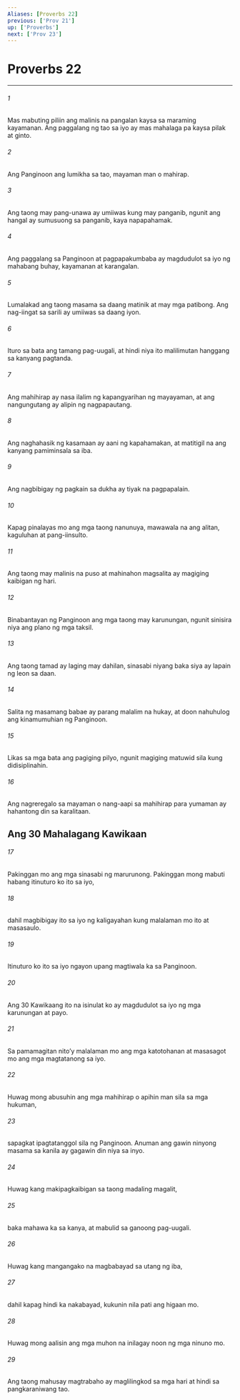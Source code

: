 ```yaml
---
Aliases: [Proverbs 22]
previous: ['Prov 21']
up: ['Proverbs']
next: ['Prov 23']
---
```

# Proverbs 22

***


###### 1 


Mas mabuting piliin ang malinis na pangalan kaysa sa maraming kayamanan. Ang paggalang ng tao sa iyo ay mas mahalaga pa kaysa pilak at ginto. 


###### 2 


Ang Panginoon ang lumikha sa tao, mayaman man o mahirap. 


###### 3 


Ang taong may pang-unawa ay umiiwas kung may panganib, ngunit ang hangal ay sumusuong sa panganib, kaya napapahamak. 


###### 4 


Ang paggalang sa Panginoon at pagpapakumbaba ay magdudulot sa iyo ng mahabang buhay, kayamanan at karangalan. 


###### 5 


Lumalakad ang taong masama sa daang matinik at may mga patibong. Ang nag-iingat sa sarili ay umiiwas sa daang iyon. 


###### 6 


Ituro sa bata ang tamang pag-uugali, at hindi niya ito malilimutan hanggang sa kanyang pagtanda. 


###### 7 


Ang mahihirap ay nasa ilalim ng kapangyarihan ng mayayaman, at ang nangungutang ay alipin ng nagpapautang. 


###### 8 


Ang naghahasik ng kasamaan ay aani ng kapahamakan, at matitigil na ang kanyang pamiminsala sa iba. 


###### 9 


Ang nagbibigay ng pagkain sa dukha ay tiyak na pagpapalain. 


###### 10 


Kapag pinalayas mo ang mga taong nanunuya, mawawala na ang alitan, kaguluhan at pang-iinsulto. 


###### 11 


Ang taong may malinis na puso at mahinahon magsalita ay magiging kaibigan ng hari. 


###### 12 


Binabantayan ng Panginoon ang mga taong may karunungan, ngunit sinisira niya ang plano ng mga taksil. 


###### 13 


Ang taong tamad ay laging may dahilan, sinasabi niyang baka siya ay lapain ng leon sa daan. 


###### 14 


Salita ng masamang babae ay parang malalim na hukay, at doon nahuhulog ang kinamumuhian ng Panginoon. 


###### 15 


Likas sa mga bata ang pagiging pilyo, ngunit magiging matuwid sila kung didisiplinahin. 


###### 16 


Ang nagreregalo sa mayaman o nang-aapi sa mahihirap para yumaman ay hahantong din sa karalitaan.

## Ang 30 Mahalagang Kawikaan 


###### 17 


Pakinggan mo ang mga sinasabi ng marurunong. Pakinggan mong mabuti habang itinuturo ko ito sa iyo, 


###### 18 


dahil magbibigay ito sa iyo ng kaligayahan kung malalaman mo ito at masasaulo. 


###### 19 


Itinuturo ko ito sa iyo ngayon upang magtiwala ka sa Panginoon. 


###### 20 


Ang 30 Kawikaang ito na isinulat ko ay magdudulot sa iyo ng mga karunungan at payo. 


###### 21 


Sa pamamagitan nitoʼy malalaman mo ang mga katotohanan at masasagot mo ang mga magtatanong sa iyo. 


###### 22 


Huwag mong abusuhin ang mga mahihirap o apihin man sila sa mga hukuman, 


###### 23 


sapagkat ipagtatanggol sila ng Panginoon. Anuman ang gawin ninyong masama sa kanila ay gagawin din niya sa inyo. 


###### 24 


Huwag kang makipagkaibigan sa taong madaling magalit, 


###### 25 


baka mahawa ka sa kanya, at mabulid sa ganoong pag-uugali. 


###### 26 


Huwag kang mangangako na magbabayad sa utang ng iba, 


###### 27 


dahil kapag hindi ka nakabayad, kukunin nila pati ang higaan mo. 


###### 28 


Huwag mong aalisin ang mga muhon na inilagay noon ng mga ninuno mo. 


###### 29 


Ang taong mahusay magtrabaho ay maglilingkod sa mga hari at hindi sa pangkaraniwang tao.
